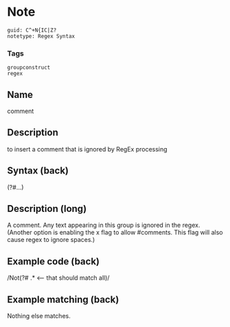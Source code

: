 # Note
```
guid: C^+N{IC|Z?
notetype: Regex Syntax
```

### Tags
```
groupconstruct
regex
```

## Name
comment

## Description
to insert a comment that is ignored by RegEx processing

## Syntax (back)
<div>(?#...)</div>

## Description (long)
<div><div><div>A comment. Any text appearing in this group is ignored in the regex. </div><div>(Another option is enabling the x flag to allow #comments. This flag will also cause regex to ignore spaces.)</div></div></div>

## Example code (back)
<div>/Not(?# .* <-- that should match all)/</div>

## Example matching (back)
<span class="regexmatch">Not</span>hing else matches.
